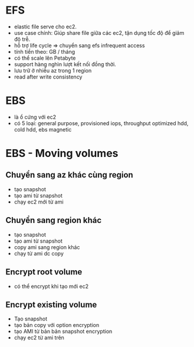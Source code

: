 # EFS

- elastic file serve cho ec2.
- use case chính: Giúp share file giữa các ec2, tận dụng tốc độ để giảm độ trễ.
- hỗ trợ life cycle => chuyển sang efs infrequent access
- tính tiền theo: GB / tháng
- có thể scale lên Petabyte
- support hàng nghìn lượt kết nối đồng thời.
- lưu trữ ở nhiều az trong 1 region
- read after write consistency

# EBS

- là ổ cứng với ec2
- có 5 loại: general purpose, provisioned iops, throughput optimized hdd, cold hdd, ebs magnetic

# EBS - Moving volumes

## Chuyển sang az khác cùng region

- tạo snapshot
- tạo ami từ snapshot
- chạy ec2 mới từ ami

## Chuyển sang region khác

- tạo snapshot
- tạo ami từ snapshot
- copy ami sang region khác
- chạy từ ami dc copy

## Encrypt root volume

- có thể encrypt khi tạo mới ec2

## Encrypt existing volume

- Tạo snapshot
- tạo bản copy với option encryption
- tạo AMI từ bản bản snapshot encryption
- chạy ec2 từ ami trên
